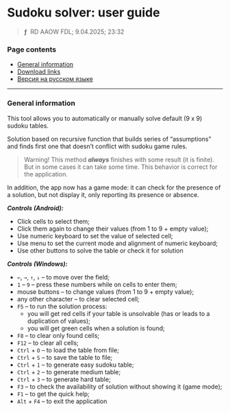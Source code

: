 # Sudoku solver: user guide
> **ƒ** &nbsp;RD AAOW FDL; 9.04.2025; 23:32



### Page contents

- [General information](#general-information)
- [Download links](https://adslbarxatov.github.io/DPArray#sudoku-solver)
- [Версия на русском языке](https://adslbarxatov.github.io/SudokuSolver/ru)

---

### General information

This tool allows you to automatically or manually solve default (9 x 9) sudoku tables.

Solution based on recursive function that builds series of “assumptions”
and finds first one that doesn’t conflict with sudoku game rules.

> Warning! This method ***always*** finishes with some result (it is finite).
> But in some cases it can take some time. This behavior is correct
> for the application.

In addition, the app now has a game mode: it can check for the presence
of a solution, but not display it, only reporting its presence or absence.


***Controls (Android):***

- Click cells to select them;
- Click them again to change their values (from 1 to 9 + empty value);
- Use numeric keyboard to set the value of selected cell;
- Use menu to set the current mode and alignment of numeric keyboard;
- Use other buttons to solve the table or check it for solution


***Controls (Windows):***

- `←`, `→`, `↑`, `↓` – to move over the field;
- `1` – `9` – press these numbers while on cells to enter them;
- mouse buttons – to change values (from 1 to 9 + empty value);
- any other character – to clear selected cell;
- `F5` – to run the solution process:
    - you will get red cells if your table is unsolvable (has or leads to a duplication of values);
    - you will get green cells when a solution is found;
- `F8` – to clear only found cells;
- `F12` – to clear all cells;
- `Ctrl` + `O` – to load the table from file;
- `Ctrl` + `S` – to save the table to file;
- `Ctrl` + `1` – to generate easy sudoku table;
- `Ctrl` + `2` – to generate medium table;
- `Ctrl` + `3` – to generate hard table;
- `F3` – to check the availability of solution without showing it (game mode);
- `F1` – to get the quick help;
- `Alt` + `F4` – to exit the application
